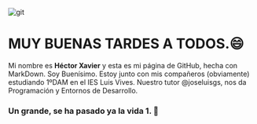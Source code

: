  ![git](../images/git.png)
# MUY BUENAS TARDES A TODOS.😄
  Mi nombre es **Héctor Xavier** y esta es mi página de GitHub, hecha con MarkDown. Soy Buenísimo.
 Estoy junto con mis compañeros (obviamente) estudiando 1ºDAM en el IES Luis Vives.
 Nuestro tutor @joseluisgs, nos da Programación y Entornos de Desarrollo. 
 ### Un grande, se ha pasado ya la vida 1. 👺
  
<!--
**XavierSinPiernas/XavierSinPiernas** is a ✨ _special_ ✨ repository because its `README.md` (this file) appears on your GitHub profile.

Here are some ideas to get you started:

- 🔭 I’m currently working on ...
- 🌱 I’m currently learning ...
- 👯 I’m looking to collaborate on ...
- 🤔 I’m looking for help with ...
- 💬 Ask me about ...
- 📫 How to reach me: ...
- 😄 Pronouns: ...
- ⚡ Fun fact: ...
-->
